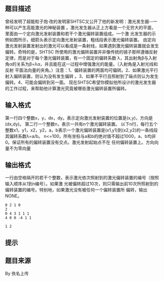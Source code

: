 


## 题目描述
曾经发明了超能粒子炮·改的发明家SHTSC又公开了他的新发明：激光发生器--一种可以产生高能激光的神秘装置
。激光发生器从正上方看是一个无穷大的平面，里面由一个定向激光发射装置和若干个激光偏转装置组成。一个激
光发生器的示例如图所示，细箭头表示定向激光发射装置，粗线段表示激光偏转装置。
由定向激光发射装置发射出的激光可以看成是一条射线，如果遇到激光偏转装置就会发生偏转。奇特的是，SHTSC
所使用的激光偏转装置并非像传统的镜子那样遵循反射定律，而是对于每个激光偏转装置，有一个固定的偏转系数
λ，其出射角β与入射角α的关系为β=λα，并且能在这一过程中增强激光的能量。（入射角是入射光线和反射
平面法向量的夹角。）注意：1、偏转装置的两面均可偏转。2、如果激光平行射入偏转装置，则认为没有发生偏转
。3、如果不平行且照射到了端点则认为发生偏转。4、可能会偏转到另一面。
现在SHTSC希望你模拟他所设计的激光发生器的工作过程，来帮助他计算激光究竟被哪些激光偏转装置所偏转。
## 输入格式
第一行四个整数x，y，dx，dy。表示定向激光发射装置的位置是(x,y)，方向是(dx,dy)。
第二行一个整数n，表示一共有n个激光偏转装置。
以下n行，每行五个整数x1，y1，x2，y2，a，b表示一个激光偏转装置是(x1,y1)到(x2,y2)的一条线段
其偏转系数λ=a/b。
n<=100，所有坐标与a和b的绝对值不超过1000，a、b均非0。保证所有的偏转装置没有交点。激光发射起始点不在
任何偏转装置上。方向向量不为零向量
## 输出格式
一行由空格隔开的若干个整数，表示激光依次照射到的激光偏转装置的编号（按照输入顺序从1到n编号）。如果激
光被偏转超过10次，则只需输出前10次所照射到的偏转装置的编号。特别地，如果激光没有被任何一个偏转装置所
偏转，输出NONE。

```input1
0 2 1 0
2
0 4 3 1 1 1
4 0 0 -4 1 1

```
```output1
1 2
```

## 提示
## 题目来源
By 佚名上传


